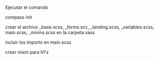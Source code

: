 Ejecutar el comando

compass init

crear el archivo _base.scss, _forms.scc, _landing.scss, _variables.scss, main.scss, _mixins.scss en la carpeta sass

incluir los imports en main.scss

crear mixin para h1's